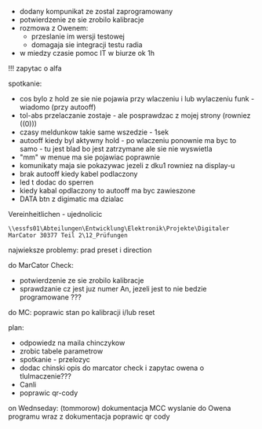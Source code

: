 - dodany kompunikat ze zostal zaprogramowany 
- potwierdzenie ze sie zrobilo kalibracje
- rozmowa z Owenem:
	- przeslanie im wersji testowej
	- domagaja sie integracji testu radia
- w miedzy czasie pomoc IT w biurze ok 1h


!!! zapytac o alfa

spotkanie: 
- cos bylo z hold ze sie nie pojawia przy wlaczeniu i lub wylaczeniu funk - wiadomo (przy autooff)
- tol-abs przelaczanie zostaje - ale posprawdzac z mojej strony (rowniez ((0)))
- czasy meldunkow takie same wszedzie - 1sek
- autooff kiedy byl aktywny hold - po wlaczeniu ponownie ma byc to samo - tu jest blad bo jest zatrzymane ale sie nie wyswietla
- "mm" w menue ma sie pojawiac poprawnie
- komunikaty maja sie pokazywac jezeli z dku1 rowniez na display-u
- brak autooff kiedy kabel podlaczony
- led t dodac do sperren
- kiedy kabal opdlaczony to autooff ma byc zawieszone
- DATA btn z digimatic ma dzialac


Vereinheitlichen - ujednolicic

``\\essfs01\Abteilungen\Entwicklung\Elektronik\Projekte\Digitaler MarCator 30377 Teil 2\12_Prüfungen``

najwieksze problemy:
prad 
preset i direction

do MarCator Check:
- potwierdzenie ze sie zrobilo kalibracje
- sprawdzanie cz jest juz numer An, jezeli jest to nie bedzie programowane ???

do MC:
poprawic stan po kalibracji i/lub reset

plan:
- odpowiedz na maila chinczykow
- zrobic tabele parametrow
- spotkanie - przelozyc
- dodac chinski opis do marcator check i zapytac owena o tlulmaczenie???
- Canli
- poprawic qr-cody



on Wednseday: (tommorow)
dokumentacja MCC
wyslanie do Owena programu wraz z dokumentacja
poprawic qr cody
